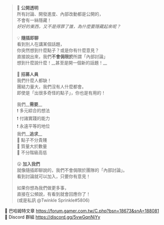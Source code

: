 > :white_heart: **公開透明** \
> 所有討論、開發進度、內部改動都是公開的，\
> 不會有一絲隱藏！\
> *好好的東西，又不是得罪了誰，為什麼要隱藏起來呢？*\
> \
> :bulb: **隨插即聊** \
> 看到別人在講某個話題，\
> 你突然想到什麼點子？或是你有什麼意見？\
> 直接說出來，我們**不會侷限於**所謂「內部討論」\
> 想到什麼說什麼！\_\_甚至是開一個新的話題！\_\_\
> \
> :pencil: **招募人員** \
> 我們什麼人都缺！\
> 團結力量大，我們沒有人什麼都會。\
> 即使是「出很多奇怪的點子」，你也是有用的！\
> \
> 我們\_\_**需要**\_\_ \
> :exclamation: 多元綜合的想法\
> :exclamation: 付諸實踐的能力\
> :exclamation: 永遠平等的地位\
> 我們\_\_**追求**\_\_ \
> :star2: 點子不分貴賤\
> :star2: 質量大於數量\
> :star2: 不分階級高低\
> \
> :open_mouth: **加入我們** \
> 就像隨插即聊說的，我們不會侷限於團隊的「內部討論」。\
> 看到討論就可以加入，只要你有意見！\
> \
> 如果你想為我們做更多事，\
> 直接在公頻說，有看到就會回應你了！\
> (或是私訊 @Twinkle Sprinkle#5806)

:paperclip: 巴哈姆特文章 https://forum.gamer.com.tw/C.php?bsn=18673&snA=188081 \
:paperclip: Discord 群組 https://discord.gg/5vwGqnNjYy

